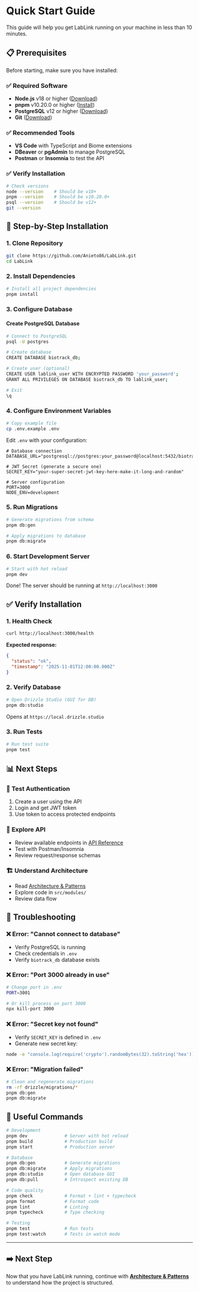 # Quick Start Guide

This guide will help you get LabLink running on your machine in less than 10 minutes.

## 📋 Prerequisites

Before starting, make sure you have installed:

### ✅ **Required Software**
- **Node.js** v18 or higher ([Download](https://nodejs.org/))
- **pnpm** v10.20.0 or higher ([Install](https://pnpm.io/installation))
- **PostgreSQL** v12 or higher ([Download](https://www.postgresql.org/download/))
- **Git** ([Download](https://git-scm.com/downloads))

### ✅ **Recommended Tools**
- **VS Code** with TypeScript and Biome extensions
- **DBeaver** or **pgAdmin** to manage PostgreSQL
- **Postman** or **Insomnia** to test the API

### ✅ **Verify Installation**
```bash
# Check versions
node --version    # Should be v18+
pnpm --version    # Should be v10.20.0+
psql --version    # Should be v12+
git --version
```

## 🚀 Step-by-Step Installation

### 1. **Clone Repository**
```bash
git clone https://github.com/Anieto86/LabLink.git
cd LabLink
```

### 2. **Install Dependencies**
```bash
# Install all project dependencies
pnpm install
```

### 3. **Configure Database**

#### Create PostgreSQL Database
```bash
# Connect to PostgreSQL
psql -U postgres

# Create database
CREATE DATABASE biotrack_db;

# Create user (optional)
CREATE USER lablink_user WITH ENCRYPTED PASSWORD 'your_password';
GRANT ALL PRIVILEGES ON DATABASE biotrack_db TO lablink_user;

# Exit
\q
```

### 4. **Configure Environment Variables**

```bash
# Copy example file
cp .env.example .env
```

Edit `.env` with your configuration:
```env
# Database connection
DATABASE_URL="postgresql://postgres:your_password@localhost:5432/biotrack_db"

# JWT Secret (generate a secure one)
SECRET_KEY="your-super-secret-jwt-key-here-make-it-long-and-random"

# Server configuration
PORT=3000
NODE_ENV=development
```

### 5. **Run Migrations**
```bash
# Generate migrations from schema
pnpm db:gen

# Apply migrations to database
pnpm db:migrate
```

### 6. **Start Development Server**
```bash
# Start with hot reload
pnpm dev
```

Done! The server should be running at `http://localhost:3000`

## ✅ Verify Installation

### 1. **Health Check**
```bash
curl http://localhost:3000/health
```
**Expected response:**
```json
{
  "status": "ok",
  "timestamp": "2025-11-01T12:00:00.000Z"
}
```

### 2. **Verify Database**
```bash
# Open Drizzle Studio (GUI for DB)
pnpm db:studio
```
Opens at `https://local.drizzle.studio`

### 3. **Run Tests**
```bash
# Run test suite
pnpm test
```

## 📊 Next Steps

### 🔐 **Test Authentication**
1. Create a user using the API
2. Login and get JWT token
3. Use token to access protected endpoints

### 📡 **Explore API**
- Review available endpoints in [API Reference](./07-api-reference.md)
- Test with Postman/Insomnia
- Review request/response schemas

### 🏗️ **Understand Architecture**
- Read [Architecture & Patterns](./03-architecture.md)
- Explore code in `src/modules/`
- Review data flow

## 🐛 Troubleshooting

### ❌ **Error: "Cannot connect to database"**
- Verify PostgreSQL is running
- Check credentials in `.env`
- Verify `biotrack_db` database exists

### ❌ **Error: "Port 3000 already in use"**
```bash
# Change port in .env
PORT=3001

# Or kill process on port 3000
npx kill-port 3000
```

### ❌ **Error: "Secret key not found"**
- Verify `SECRET_KEY` is defined in `.env`
- Generate new secret key:
```bash
node -e "console.log(require('crypto').randomBytes(32).toString('hex'))"
```

### ❌ **Error: "Migration failed"**
```bash
# Clean and regenerate migrations
rm -rf drizzle/migrations/*
pnpm db:gen
pnpm db:migrate
```

## 📝 Useful Commands

```bash
# Development
pnpm dev              # Server with hot reload
pnpm build            # Production build
pnpm start            # Production server

# Database
pnpm db:gen           # Generate migrations
pnpm db:migrate       # Apply migrations
pnpm db:studio        # Open database GUI
pnpm db:pull          # Introspect existing DB

# Code quality
pnpm check            # Format + lint + typecheck
pnpm format           # Format code
pnpm lint             # Linting
pnpm typecheck        # Type checking

# Testing
pnpm test             # Run tests
pnpm test:watch       # Tests in watch mode
```

---

## ➡️ Next Step

Now that you have LabLink running, continue with [**Architecture & Patterns**](./03-architecture.md) to understand how the project is structured.
